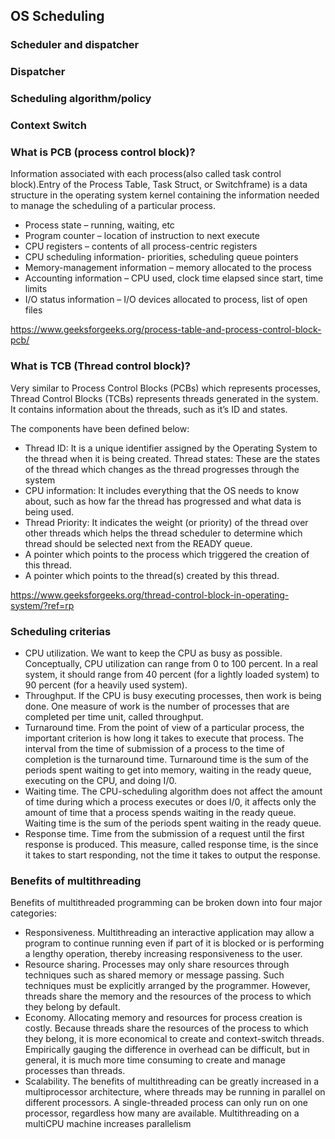
## OS Scheduling

### Scheduler and dispatcher

### Dispatcher

### Scheduling algorithm/policy

### Context Switch

### What is PCB (process control block)?
Information associated with each process(also called task control block).Entry of the Process Table, Task Struct, or Switchframe) is a data structure in the operating system kernel containing the information needed to manage the scheduling of a particular process.

* Process state – running, waiting, etc
* Program counter – location of instruction to next execute
* CPU registers – contents of all process-centric registers
* CPU scheduling information- priorities, scheduling queue pointers
* Memory-management information – memory allocated to the process
* Accounting information – CPU used, clock time elapsed since start, time limits
* I/O status information – I/O devices allocated to process, list of open files

https://www.geeksforgeeks.org/process-table-and-process-control-block-pcb/

### What is TCB (Thread control block)?

Very similar to Process Control Blocks (PCBs) which represents processes, Thread Control Blocks (TCBs) represents threads generated in the system. It contains information about the threads, such as it’s ID and states.

The components have been defined below:

* Thread ID: It is a unique identifier assigned by the Operating System to the thread when it is being created.
Thread states: These are the states of the thread which changes as the thread progresses through the system
* CPU information: It includes everything that the OS needs to know about, such as how far the thread has progressed and what data is being used.
* Thread Priority: It indicates the weight (or priority) of the thread over other threads which helps the thread scheduler to determine which thread should be selected next from the READY queue.
* A pointer which points to the process which triggered the creation of this thread.
* A pointer which points to the thread(s) created by this thread.

https://www.geeksforgeeks.org/thread-control-block-in-operating-system/?ref=rp

### Scheduling criterias

* CPU utilization. We want to keep the CPU as busy as possible. Conceptually, CPU utilization can range from 0 to 100 percent. In a real system, it should range from 40 percent (for a lightly loaded system) to 90 percent (for a heavily used system). 
* Throughput. If the CPU is busy executing processes, then work is being done. One measure of work is the number of processes that are completed per time unit, called throughput.
* Turnaround time. From the point of view of a particular process, the important criterion is how long it takes to execute that process. The interval from the time of submission of a process to the time of completion is the turnaround time. Turnaround time is the sum of the periods spent waiting to get into memory, waiting in the ready queue, executing on the CPU, and doing I/0.
* Waiting time. The CPU-scheduling algorithm does not affect the amount of time during which a process executes or does I/0, it affects only the amount of time that a process spends waiting in the ready queue. Waiting time is the sum of the periods spent waiting in the ready queue. 
* Response time. Time from the submission of a request until the first response is produced. This measure, called response time, is the since it takes to start responding, not the time it takes to output the response. 

### Benefits of multithreading
Benefits of multithreaded programming can be broken down into four major categories: 

* Responsiveness. Multithreading an interactive application may allow a program to continue running even if part of it is blocked or is performing a lengthy operation, thereby increasing responsiveness to the user. 
* Resource sharing. Processes may only share resources through techniques such as shared memory or message passing. Such techniques must be explicitly arranged by the programmer. However, threads share the memory and the resources of the process to which they belong by default. 
* Economy. Allocating memory and resources for process creation is costly. Because threads share the resources of the process to which they belong, it is more economical to create and context-switch threads. Empirically gauging the difference in overhead can be difficult, but in general, it is much more time consuming to create and manage processes than threads.
* Scalability. The benefits of multithreading can be greatly increased in a multiprocessor architecture, where threads may be running in parallel on different processors. A single-threaded process can only run on one processor, regardless how many are available. Multithreading on a multiCPU machine increases parallelism